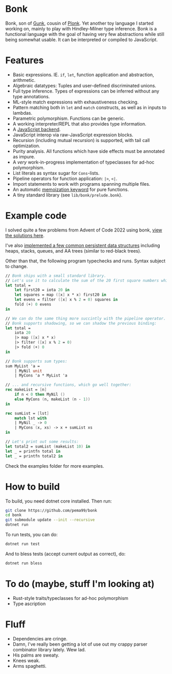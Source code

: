 # Bonk
Bonk, son of [Gunk](https://github.com/pema99/gunk), cousin of [Plonk](https://github.com/pema99/plonk).
Yet another toy language I started working on, mainly to play with Hindley-Milner type inference. Bonk is a functional language with the goal of having very few abstractions while still being somewhat usable. It can be interpreted or compiled to JavaScript.

# Features
- Basic expressions. IE. `if`, `let`, function application and abstraction, arithmetic.
- Algebraic datatypes: Tuples and user-defined discriminated unions.
- Full type inference. Types of expressions can be inferred without any type annotations.
- ML-style match expressions with exhaustiveness checking.
- Pattern matching both in `let` and `match` constructs, as well as in inputs to lambdas.
- Parametric polymorphism. Functions can be generic.
- A working interpreter/REPL that also provides type information.
- A [JavaScript backend](https://gist.github.com/pema99/935b915a3197b5222183bf6ac4bb8308).
- JavaScript interop via raw-JavaScript expression blocks.
- Recursion (including mutual recursion) is supported, with tail call optimization.
- Purity analysis. All functions which have side effects must be annotated as impure.
- A _very_ work-in-progress implementation of typeclasses for ad-hoc polymorphism.
- List literals as syntax sugar for `Cons`-lists.
- Pipeline operators for function application: `|>`, `<|`.
- Import statements to work with programs spanning multiple files.
- An automatic [memoization keyword](https://github.com/pema99/bonk/blob/master/examples/memoize.bonk) for pure functions.
- A tiny standard library (see `lib/bonk/prelude.bonk`).

# Example code
I solved quite a few problems from Advent of Code 2022 using bonk, [view the solutions here](https://github.com/pema99/bonk/tree/master/examples/aoc2022).

I've also [implemented a few common persistent data structures](https://github.com/pema99/bonk/blob/master/examples/data_structures.bonk) including heaps, stacks, queues, and AA trees (similar to red-black trees).

Other than that, the following program typechecks and runs. Syntax subject to change.
```fs
// Bonk ships with a small standard library.
// Let's use it to calculate the sum of the 20 first square numbers which are even:
let total =
    let first20 = iota 20 in
    let squares = map ([x] x * x) first20 in
    let evens = filter ([x] x % 2 = 0) squares in
    fold (+) 0 evens
in

// We can do the same thing more succintly with the pipeline operator.
// Bonk supports shadowing, so we can shadow the previous binding:
let total =
    iota 20
    |> map ([x] x * x)
    |> filter ([x] x % 2 = 0)
    |> fold (+) 0
in

// Bonk supports sum types:
sum MyList 'a =
    | MyNil unit
    | MyCons 'a * MyList 'a

// ... and recursive functions, which go well together:
rec makeList = [n]
    if n < 0 then MyNil ()
    else MyCons (n, makeList (n - 1))
in

rec sumList = [lst]
    match lst with
    | MyNil _ -> 0
    | MyCons (x, xs) -> x + sumList xs
in

// Let's print out some results:
let total2 = sumList (makeList 10) in
let _ = printfn total in
let _ = printfn total2 in
```
Check the examples folder for more examples.

# How to build
To build, you need dotnet core installed. Then run:
```sh
git clone https://github.com/pema99/bonk
cd bonk
git submodule update --init --recursive
dotnet run
```
To run tests, you can do:
```sh
dotnet run test
```
And to bless tests (accept current output as correct), do:
```sh
dotnet run bless
```

# To do (maybe, stuff I'm looking at)
- Rust-style traits/typeclasses for ad-hoc polymorphism
- Type ascription

# Fluff
- Dependencies are cringe.
- Damn, I've really been getting a lot of use out my crappy parser combinator library lately. Wew lad.
- His palms are sweaty.
- Knees weak.
- Arms spaghetti.
